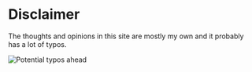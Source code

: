 # Disclaimer

The thoughts and opinions in this site are mostly my own and it probably has a lot of typos.

<img src="%ROOT%/images/potential-typos-ahead.png" style="max-width: 100%" title="Potential typos ahead" />